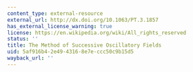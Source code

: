 ```yaml
---
content_type: external-resource
external_url: http://dx.doi.org/10.1063/PT.3.1857
has_external_license_warning: true
license: https://en.wikipedia.org/wiki/All_rights_reserved
status: ''
title: The Method of Successive Oscillatory Fields
uid: 5af916b4-2e49-4316-8e7e-ccc50c9b15d5
wayback_url: ''
---
```

